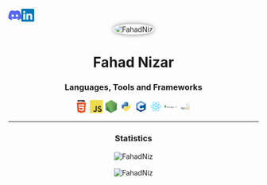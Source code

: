 [<img align="left" alt="Discord" width="26px" src="https://raw.githubusercontent.com/CLorant/readme-social-icons/main/small/colored/discord.svg"/>](https://discord.gg/)
[<img align="left" alt="LinkedIn" width="26px" src="https://raw.githubusercontent.com/CLorant/readme-social-icons/main/small/colored/linkedin.svg"/>](https://www.linkedin.com/in/fahadniz/)<br>

<p align="center">
    <img src="https://github.com/FahadNiz.png" alt="FahadNiz" style="width:150px; height:150px; border-radius:50%; border: 2px solid #fff; box-shadow: 0 0 10px rgba(0, 0, 0, 0.5);" />
</p>
<h1 align="center">Fahad Nizar</h1>

<h3 align="center">Languages, Tools and Frameworks</h3>
<p align="center">
    <img alt="HTML5" width="26px" src="https://raw.githubusercontent.com/github/explore/80688e429a7d4ef2fca1e82350fe8e3517d3494d/topics/html/html.png" />
    <img alt="JavaScript" width="26px" src="https://raw.githubusercontent.com/github/explore/80688e429a7d4ef2fca1e82350fe8e3517d3494d/topics/javascript/javascript.png" />
    <img alt="Node.js" width="26px" src="https://raw.githubusercontent.com/github/explore/80688e429a7d4ef2fca1e82350fe8e3517d3494d/topics/nodejs/nodejs.png" />
    <img alt="Python" width="26px" src="https://raw.githubusercontent.com/github/explore/80688e429a7d4ef2fca1e82350fe8e3517d3494d/topics/python/python.png" />
    <img alt="C" width="26px" src="https://raw.githubusercontent.com/github/explore/80688e429a7d4ef2fca1e82350fe8e3517d3494d/topics/c/c.png" />
    <img alt="React" width="26px" src="https://raw.githubusercontent.com/github/explore/80688e429a7d4ef2fca1e82350fe8e3517d3494d/topics/react/react.png" />
    <img alt="MongoDB" width="26px" src="https://raw.githubusercontent.com/github/explore/80688e429a7d4ef2fca1e82350fe8e3517d3494d/topics/mongodb/mongodb.png" />
    <img alt="MySQL" width="26px" src="https://raw.githubusercontent.com/github/explore/80688e429a7d4ef2fca1e82350fe8e3517d3494d/topics/mysql/mysql.png" />
<!--     <img alt="Firebase" width="26px" src="https://raw.githubusercontent.com/github/explore/80688e429a7d4ef2fca1e82350fe8e3517d3494d/topics/firebase/firebase.png" />
    <img alt="AWS" width="26px" src="https://raw.githubusercontent.com/github/explore/80688e429a7d4ef2fca1e82350fe8e3517d3494d/topics/aws/aws.png" />
</p> -->

<hr />

<h3 align="center">Statistics</h3>
<p align="center">
    <img align="center" src="https://github-readme-stats.vercel.app/api?username=FahadNiz&show_icons=true&theme=dark" alt="FahadNiz" />
</p>
<p align="center">
    <img align="center" src="https://github-readme-stats.vercel.app/api/top-langs?username=fahadniz&show_icons=true&layout=compact" alt="FahadNiz" />
</p>
